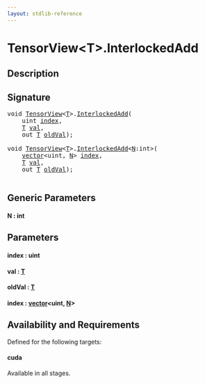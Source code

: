 ```yaml
---
layout: stdlib-reference
---
```


# TensorView\<T\>\.InterlockedAdd

## Description





## Signature 

<pre>
<span class="code_keyword">void</span> <a href="index.md" class="code_type">TensorView</a>&lt;<a href="index.md#typeparam-T" class="code_type">T</a>&gt;.<a href="interlockedadd-0b.md">InterlockedAdd</a>(
    <span class="code_keyword">uint</span> <a href="interlockedadd-0b.md#decl-index" class="code_param">index</a>,
    <a href="index.md#typeparam-T" class="code_type">T</a> <a href="interlockedadd-0b.md#decl-val" class="code_param">val</a>,
    <span class="code_keyword">out</span> <a href="index.md#typeparam-T" class="code_type">T</a> <a href="interlockedadd-0b.md#decl-oldVal" class="code_param">oldVal</a>);

<span class="code_keyword">void</span> <a href="index.md" class="code_type">TensorView</a>&lt;<a href="index.md#typeparam-T" class="code_type">T</a>&gt;.<a href="interlockedadd-0b.md">InterlockedAdd</a>&lt;<a href="interlockedadd-0b.md#decl-N" class="code_var">N</a>:<span class="code_keyword">int</span>&gt;(
    <a href="../vector/index.md" class="code_type">vector</a>&lt;<span class="code_keyword">uint</span>, <a href="interlockedadd-0b.md#decl-N" class="code_var">N</a>&gt; <a href="interlockedadd-0b.md#decl-index" class="code_param">index</a>,
    <a href="index.md#typeparam-T" class="code_type">T</a> <a href="interlockedadd-0b.md#decl-val" class="code_param">val</a>,
    <span class="code_keyword">out</span> <a href="index.md#typeparam-T" class="code_type">T</a> <a href="interlockedadd-0b.md#decl-oldVal" class="code_param">oldVal</a>);

</pre>

## Generic Parameters

####  <a id="decl-N"></a>N  : int

## Parameters

####  <a id="decl-index"></a>index  : uint
####  <a id="decl-val"></a>val  : [T](index.md#typeparam-T)
####  <a id="decl-oldVal"></a>oldVal  : [T](index.md#typeparam-T)
####  <a id="decl-index"></a>index  : [vector](../vector/index.md)\<uint, [N](../vector/index.md#decl-N)\>

## Availability and Requirements

Defined for the following targets:

#### cuda
Available in all stages.




<script>
// Fix .md links to .html when on ReadTheDocs
if (window.location.hostname.includes('readthedocs') || 
    window.location.hostname.includes('rtfd.io')) {
  document.addEventListener('DOMContentLoaded', function() {
    const links = document.querySelectorAll('a');
    links.forEach(link => {
      if (link.getAttribute('href') && link.getAttribute('href').endsWith('.md')) {
        link.href = link.href.replace(/\.md($|#|\?)/, '.html$1');
      }
    });
  });
}
</script>
